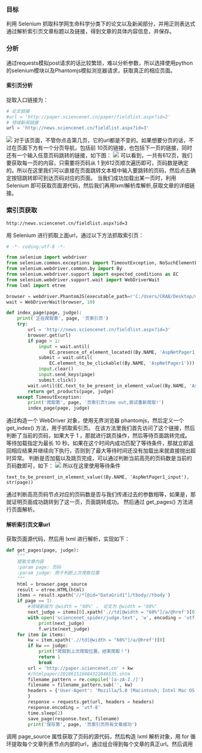 ### 目标
利用 Selenium 抓取科学网生命科学分类下的论文以及新闻部分，并用正则表达式通过解析索引页文章标题以及链接，得到文章的具体内容信息，并保存。

### 分析
通过requests模拟post请求的话比较繁琐，难以分析参数，所以选择使用python的selenium模块以及Phantomjs模拟浏览器请求，获取真正的相应页面。
#### 索引页分析
捉取入口链接为：
```python
# 论文链接
#url = 'http://paper.sciencenet.cn/paper/fieldlist.aspx?id=2'
# 领域新闻链接
url = 'http://news.sciencenet.cn/fieldlist.aspx?id=3'
```
![](http://ww1.sinaimg.cn/mw690/e2528559gy1fspodp08vlj20vq0qhqa0.jpg)
对于该页面，不管你点击第几页，它的url都是不变的。如果想要分页的话，不过在页面下方有一个分页导航，包括前 10页的链接，也包括下一页的链接，同时还有一个输入任意页码跳转的链接，如下图：
![](http://ww1.sinaimg.cn/large/e2528559gy1fspoimilegj20um02baac.jpg)
可以看到，一共有612页，我们要获取每一页的内容，只需要将页码从 1 到612页顺次遍历即可，页码数是确定的。所以在这里我们可以直接在页面跳转文本框中输入要跳转的页码，然后点击确定按钮跳转即可到达页码对应的页面。
当我们成功加载出某一页时，利用 Selenium 即可获取页面源代码，然后我们再用lxml解析库解析,获取文章的详细链接。

### 索引页获取
```
http://news.sciencenet.cn/fieldlist.aspx?id=3
```
用 Selenium 进行抓取上面url，通过以下方法抓取索引页：
```python
# -*- coding:utf-8 -*-

from selenium import webdriver
from selenium.common.exceptions import TimeoutException, NoSuchElementException
from selenium.webdriver.common.by import By
from selenium.webdriver.support import expected_conditions as EC
from selenium.webdriver.support.wait import WebDriverWait
from lxml import etree

browser = webdriver.PhantomJS(executable_path=r'C:/Users/CRAB/Desktop/mybooks/execute/phantomjs-2.1.1-windows/bin/phantomjs.exe')
wait = WebDriverWait(browser, 10)

def index_page(page, judge):
    print('正在爬取第', page, '页索引页')
    try:
        url = 'http://news.sciencenet.cn/fieldlist.aspx?id=3'
        browser.get(url)
        if page > 1:
            input = wait.until(
                EC.presence_of_element_located((By.NAME, 'AspNetPager1_input')))
            submit = wait.until(
                EC.element_to_be_clickable((By.NAME, 'AspNetPager1')))
            input.clear()
            input.send_keys(page)
            submit.click()
        wait.until(EC.text_to_be_present_in_element_value((By.NAME, 'AspNetPager1_input'), str(page)))
        return get_products(page, judge)
    except TimeoutException:
        print('爬取第', page, '页索引页time out,尝试重新爬取!')
        index_page(page, judge)
```
通过构造一个 WebDriver 对象，使用无界浏览器 phantomjs，然后定义一个 get_index() 方法，用于抓取索引页。
在该方法里我们首先访问了这个链接，然后判断了当前的页码，如果大于 1 ，那就进行跳页操作，然后等待页面跳转完成。
等待加载指定为最长 10 秒。如果在这个时间内成功匹配了等待条件，那就立即返回相应结果并继续向下执行，否则到了最大等待时间还没有加载出来就直接抛出超时异常。
判断是否加载以及跳页完成，可以通过判断当前高亮的页码数是当前的页码数即可，如下：
![](http://ww1.sinaimg.cn/large/e2528559gy1fspoimilegj20um02baac.jpg)
所以在这里使用等待条件 
```
text_to_be_present_in_element_value((By.NAME, 'AspNetPager1_input'), str(page))
```
通过判断高亮页码节点对应的页码数是否与我们传递过去的参数相等，如果是，那就证明页面成功跳转到了这一页，页面跳转成功。
然后通过 get_pages() 方法进行页面解析。

#### 解析索引页文章url
获取页面源代码，然后用 lxml 进行解析，实现如下：
```python
def get_pages(page, judge):
    """
    提取文章内容
    :param page: 页码
    :param judge: 用于判断上次爬取位置
    """
    html = browser.page_source
    result = etree.HTML(html)
    items = result.xpath('//*[@id="DataGrid1"]/tbody//tbody')
    if page == 1:
        #领域新闻为 @width = "60%" ， 论文为 @width = "60%"
        next_judge = items[0].xpath('.//td[@width = "60%"]/a/@href')[0]
        with open('sciencenet_spider/judge.text', 'w', encoding = 'utf-8') as f:
            print(next_judge)
            f.write(next_judge)
    for item in items:
        kw = item.xpath('.//td[@width = "60%"]/a/@href')[0]
        if kw == judge:
            print("爬取到上次爬取位置，结束爬取！")
            return 1
            break
        url = 'http://paper.sciencenet.cn' + kw
        #/htmlpaper/201861510484322846535.shtm
        filename_pattern = re.compile('[a-zA-Z./]')
        filename = filename_pattern.sub('', kw)
        headers = {'User-Agent': 'Mozilla/5.0 (Macintosh; Intel Mac OS X 10_11_4) AppleWebKit/537.36 (KHTML, like Gecko) Chrome/53.0.2785.116 Safari/537.36'
        }
        response = requests.get(url, headers = headers)
        response.encoding = 'utf-8'
        time.sleep(2)
        save_page(response.text, filename)
        print('保存第', page, '页索引页所有文章成功') 

```
调用 page_source 属性获取了页码的源代码，然后构造 lxml 解析对象，用 for 循环提取每个文章列表节点内部的url，通过组合得到每个文章的真正url。然后调用